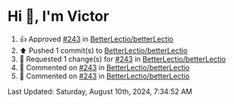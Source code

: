 <h1>Hi 👋, I'm Victor </h1>

<!--RECENT_ACTIVITY:start-->
1. 👍 Approved [#243](https://github.com/BetterLectio/betterLectio/pull/243#pullrequestreview-2230538918) in [BetterLectio/betterLectio](https://github.com/BetterLectio/betterLectio)<br>
2. ⬆️ Pushed 1 commit(s) to [BetterLectio/betterLectio](https://github.com/BetterLectio/betterLectio)<br>
3. 🔴 Requested 1 change(s) for [#243](https://github.com/BetterLectio/betterLectio/pull/243#pullrequestreview-2230211406) in [BetterLectio/betterLectio](https://github.com/BetterLectio/betterLectio)<br>
4. 💬 Commented on [#243](https://github.com/BetterLectio/betterLectio/pull/243#discussion_r1711479187) in [BetterLectio/betterLectio](https://github.com/BetterLectio/betterLectio)<br>
5. 💬 Commented on [#243](https://github.com/BetterLectio/betterLectio/pull/243#discussion_r1711478570) in [BetterLectio/betterLectio](https://github.com/BetterLectio/betterLectio)<br>
<!--RECENT_ACTIVITY:end-->

<!--RECENT_ACTIVITY:last_update-->
Last Updated: Saturday, August 10th, 2024, 7:34:52 AM
<!--RECENT_ACTIVITY:last_update_end-->
